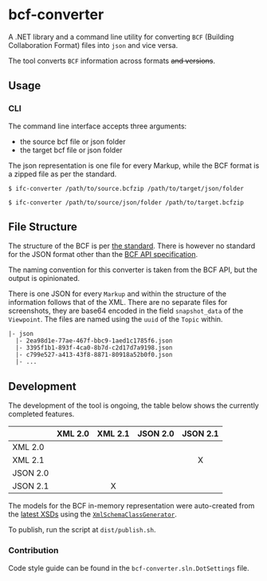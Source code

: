 # bcf-converter

A .NET library and a command line utility for converting `BCF` (Building 
Collaboration Format) files into `json` and vice versa.

The tool converts `BCF` information across formats ~~and versions~~. 

## Usage

### CLI

The command line interface accepts three arguments:
 * the source bcf file or json folder
 * the target bcf file or json folder
 
The json representation is one file for every Markup, while the BCF format
is a zipped file as per the standard.

```
$ ifc-converter /path/to/source.bcfzip /path/to/target/json/folder

$ ifc-converter /path/to/source/json/folder /path/to/target.bcfzip
```

## File Structure

The structure of the BCF is per [the standard][3]. There is however no standard
for the JSON format other than the [BCF API specification][4].

The naming convention for this converter is taken from the BCF API, but the
output is opinionated.

There is one JSON for every `Markup` and within the structure of the information
follows that of the XML. There are no separate files for screenshots, they are
base64 encoded in the field `snapshot_data` of the `Viewpoint`. The files are
named using the `uuid` of the `Topic` within.

```
|- json
  |- 2ea98d1e-77ae-467f-bbc9-1aed1c1785f6.json
  |- 3395f1b1-893f-4ca0-8b7d-c2d17d7a9198.json
  |- c799e527-a413-43f8-8871-80918a52b0f0.json
  |- ...
```

## Development

The development of the tool is ongoing, the table below shows the currently 
completed features.

|          | XML 2.0 | XML 2.1 | JSON 2.0 | JSON 2.1 |
|----------|:-------:|:-------:|:--------:|:--------:|
| XML 2.0  |         |         |          |          |
| XML 2.1  |         |         |          |     X    |
| JSON 2.0 |         |         |          |          |
| JSON 2.1 |         |    X    |          |          |

The models for the BCF in-memory representation were auto-created from the
[latest XSDs][1] using the [`XmlSchemaClassGenerator`][2].

To publish, run the script at `dist/publish.sh`.

### Contribution

Code style guide can be found in the `bcf-converter.sln.DotSettings` file.

[1]: https://github.com/buildingSMART/BCF-XML/tree/master/Schemas
[2]: https://github.com/mganss/XmlSchemaClassGenerator
[3]: https://github.com/BuildingSMART/BCF-XML/tree/master/Documentation
[4]: https://github.com/BuildingSMART/BCF-API